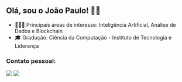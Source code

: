 ## Olá, sou o João Paulo! 👋🏼
- 👨🏼‍💻 Principais áreas de interesse: Inteligência Artificial, Análise de Dados e Blockchain
- 🎓 Gradução: Ciência da Computação - Instituto de Tecnologia e Liderança

### Contato pessoal:
<div>
  <a href = "mailto:joao.santos@sou.inteli.edu.br"><img src="https://img.shields.io/badge/-Gmail-D14836?style=for-the-badge&logo=gmail&logoColor=white" target="_blank"></a>
  <a href="https://www.linkedin.com/in/jo%C3%A3o-paulo-santos-872753264/" target="_blank"><img src="https://img.shields.io/badge/-LinkedIn-%230077B5?style=for-the-badge&logo=linkedin&logoColor=white" target="_blank"></a> 
</div> 
